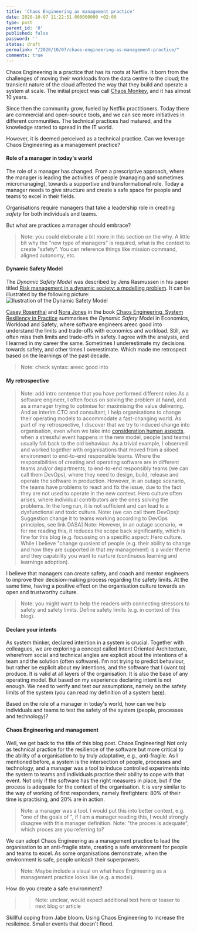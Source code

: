 ```yaml
---
title: 'Chaos Engineering as management practice'
date: 2020-10-07 11:22:51.000000000 +02:00
type: post
parent_id: '0'
published: false
password: ''
status: draft
permalink: "/2020/10/07/chaos-engineering-as-management-practice/"
comments: true
---
```

Chaos Engineering is a practice that has its roots at Netflix. It born from the challenges of moving their workloads from the data centre to the cloud; the transient nature of the cloud affected the way that they build and operate a system at scale. The initial project was call [Chaos Monkey](https://netflixtechblog.com/the-netflix-simian-army-16e57fbab116), and it has almost 10 years.

Since then the community grow, fueled by Netflix practitioners. Today there are commercial and open-source tools, and we can see more initiatives in different communities. The technical practices had matured, and the knowledge started to spread in the IT world. 

However, it is deemed perceived as a technical practice. Can we leverage Chaos Engineering as a management practice?

#### Role of a manager in today's world

The role of a manager has changed. From a prescriptive approach, where the manager is leading the activities of people (managing and sometimes micromanaging), towards a supportive and transformational role. Today a manager needs to give structure and create a safe space for people and teams to excel in their fields.

Organisations require managers that take a leadership role in creating *safety* for both individuals and teams.

But what are practices a manager should embrace?
> Note: you could eleborate a bit more in this section on the why. A little bit why the "new type of managers" is required, what is the context to create "safety". You can reference things like mission command, aligned autonomy, etc.


#### Dynamic Safety Model

The *Dynamic Safety Model* was described by Jens Rasmussen in his paper titled [Risk management in a dynamic society: a modelling problem](https://www.sciencedirect.com/science/article/pii/S0925753597000520). It can be illustrated by the following picture:
![Ilustration of the Dynamic Safety Model](/images/assets/2020-09-04-chaos-engineering-as-management-practice-dynamic-safety-model.png)

[Casey Rosenthal](https://twitter.com/caseyrosenthal) and [Nora Jones](https://twitter.com/nora_js) in the book [Chaos Engineering, System Resiliency in Practice](https://www.oreilly.com/library/view/chaos-engineering/9781492043850/) summarises the *Dynamic Safety Model* in Economics, Workload and Safety, where software engineers areec good into understand the limits and trade-offs with economics and workload. Still, we often miss theh limits and trade-offs in safety. I agree with the analysis, and I learned in my career the same. Sometimes I underestimate my decisions towards safety, and other times I overestimate. Which made me retrospect based on the learnings of the past decade.
> Note: check syntax: areec good into


#### My retrospective
> Note: add intro sentence that you have performed different roles
As a software engineer, I often focus on solving the problem at hand, and as a manager trying to optimise for maximising the value delivering. And as interim CTO and consultant, I help organisations to change their operating models to accommodate a fast-changing world. As part of my retrospective, I discover that we try to induced change into organisation, even when we take into [consideration human aspects](https://www.joaorosa.io/2020/08/18/using-team-topologies-to-discover-and-improve-reliability-qualities/), when a stressful event happens in the new model, people (and teams) usually fall back to the old behaviour. As a trivial example, I observed and worked together with organisations that moved from a siloed environment to end-to-end responsible teams. Where the responsibilities of creating and operating software are in different teams and/or departments, to end-to-end responsibly teams (we can call them DevOps), where they need to design, build, release and operate the software in production. However, in an outage scenario, the teams have problems to react and fix the issue, due to the fact they are not used to operate in the new context. Hero culture often arises, where individual contributors are the ones solving the problems. In the long run, it is not sufficient and can lead to a dysfunctional and toxic culture.
> Note: (we can call them DevOps): Suggestion change it to teams working according to DevOps principles, see link DASA]
> Note: However, in an outage scenario, => for me reading this, it reduces the scope back significantly, which is fine for this blog (e.g. focussing on a specific aspect: Hero culture. While I believe "change quosient of people (e.g. their ability to change and how they are supported in that my management) is a wider theme and they capability you want to nurture (continuous learning and learnings adoption).

I believe that managers can create safety, and coach and mentor engineers to improve their decision-making process regarding the safety limits. At the same time, having a positive effect on the organisation culture towards an open and trustworthy culture. 
> Note: you might want to help the readers with connecting stressors to safety and safety limits. Define safety limits (e.g. in context of this blog).

#### Declare your intents

As system thinker, declared intention in a system is crucial. Together with colleagues, we are exploring a concept called Intent Oriented Architecture, wherefrom social and technical angles are explicit about the intentions of a team and the solution (often software). I'm not trying to predict behaviour, but rather be explicit about my intentions, and the software that I (want to) produce. It is valid at all layers of the organisation. It is also the base of any operating model. But based on my experience declaring intent is not enough. We need to verify and test our assumptions, namely on the safety limits of the system (you can read my definition of a system [here](https://www.joaorosa.io/2020/06/25/what-does-mean-system-in-the-socio-technical-land/)). 

Based on the role of a manager in today's world, how can we help individuals and teams to test the safety of the system (people, processes and technology)?

#### Chaos Engineering and management

Well, we get back to the title of this blog post. Chaos Engineering! Not only as technical practice for the resilience of the software but more critical to the ability of a organisation to by truly adaptative, e.g., anti-fragile. As I mentioned before, a system is the intersection of people, processes and technology, and a manager was a tool to induce controlled experiments into the system to teams and individuals practice their ability to cope with that event. Not only if the software has the right measures in place, but if the process is adequate for the context of the organisation. It is very similar to the way of working of first responders, namely firefighters: 80% of their time is practising, and 20% are in action. 
> Note: a manager was a tool. I would put this into better context, e.g. "one of the goals of ", if I am a manager reading this, I would strongly disagree with this manager definition.
> Note: "the proces is adequate", which proces are you referring to?

We can adopt Chaos Engineering as a management practice to lead the organisation to an anti-fragile state, creating a safe environment for people and teams to excel. As some organisations demonstrate, when the environment is safe, people unleash their superpowers.
> Note: Maybe include a visual on what haos Engineering as a management practice looks like (e.g. a model).

How do you create a safe environment? 
>> Note: unclear, would expect additional text here or teaser to next blog or article


Skillful coping from Jabe bloom. Using Chaos Engineering to increase the resileince. Smaller events that doesn't flood.
